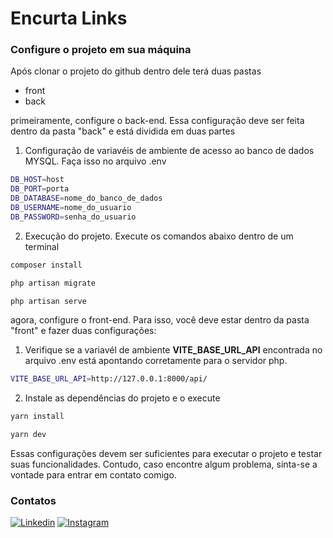 # Encurta Links

### Configure o projeto em sua máquina
Após clonar o projeto do github dentro dele terá duas pastas
- front
- back

primeiramente, configure o back-end. Essa configuração deve ser feita 
dentro da pasta "back" e está dividida em duas partes

1. Configuração de variavéis de ambiente de acesso ao
banco de dados MYSQL. Faça isso no arquivo .env

```bash
DB_HOST=host
DB_PORT=porta
DB_DATABASE=nome_do_banco_de_dados
DB_USERNAME=nome_do_usuario
DB_PASSWORD=senha_do_usuario
```
2. Execução do projeto. Execute os comandos abaixo dentro de um terminal

```bash
composer install

php artisan migrate

php artisan serve
```


agora, configure o front-end. Para isso, você deve estar dentro
da pasta "front" e fazer duas configurações:

1. Verifique se a variavél de ambiente **VITE_BASE_URL_API**
encontrada no arquivo .env está apontando corretamente 
para o servidor php.

```bash
VITE_BASE_URL_API=http://127.0.0.1:8000/api/
```

2. Instale as dependências do projeto e o execute

```bash
yarn install

yarn dev
```

Essas configurações devem ser suficientes para 
executar o projeto e testar suas funcionalidades. 
Contudo, caso encontre algum problema, sinta-se 
a vontade para entrar em contato comigo.


### Contatos

[![Linkedin](https://img.shields.io/badge/LinkedIn-0077B5?style=for-the-badge&logo=linkedin&logoColor=white)](https://www.linkedin.com/in/lucas-amazonas-538042186/) [![Instagram](https://img.shields.io/badge/Instagram-E4405F?style=for-the-badge&logo=instagram&logoColor=white)](https://www.instagram.com/lucasamazonas/)

<br />
<br />